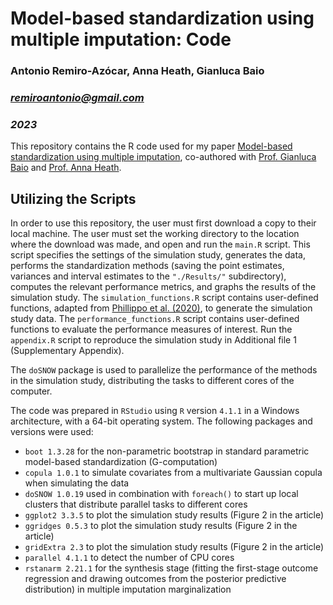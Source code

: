 # Model-based standardization using multiple imputation: Code

### Antonio Remiro-Azócar, Anna Heath, Gianluca Baio
### *remiroantonio@gmail.com*
### *2023*

This repository contains the R code used for my paper [Model-based standardization using multiple imputation][1], co-authored with [Prof. Gianluca Baio][2] and [Prof. Anna Heath][3]. 

## Utilizing the Scripts

In order to use this repository, the user must first download a copy to their local machine. The user must set the working directory to the location 
where the download was made, and open and run the `main.R` script. This script specifies the settings of the simulation study, generates the data, 
performs the standardization methods (saving the point estimates, variances and interval estimates to the `"./Results/"` subdirectory), 
computes the relevant performance metrics, and graphs the results of the simulation study. The `simulation_functions.R` script contains user-defined
functions, adapted from [Phillippo et al. (2020)][4], to generate the simulation study data. The `performance_functions.R` script contains user-defined functions to evaluate the performance measures of interest. Run the `appendix.R` script to reproduce the simulation study in Additional file 1 (Supplementary Appendix). 

The `doSNOW` package is used to parallelize the performance of the methods in the simulation study, distributing the tasks to different cores of the computer. 

The code was prepared in `RStudio` using `R` version `4.1.1` in a Windows architecture, with a 64-bit operating system. The following packages and versions were used:

* `boot 1.3.28` for the non-parametric bootstrap in standard parametric model-based standardization (G-computation) 
* `copula 1.0.1` to simulate covariates from a multivariate Gaussian copula when simulating the data
* `doSNOW 1.0.19` used in combination with `foreach()` to start up local clusters that distribute parallel tasks to different cores
* `ggplot2 3.3.5` to plot the simulation study results (Figure 2 in the article)
* `ggridges 0.5.3` to plot the simulation study results (Figure 2 in the article)
* `gridExtra 2.3` to plot the simulation study results (Figure 2 in the article)
* `parallel 4.1.1` to detect the number of CPU cores
* `rstanarm 2.21.1` for the synthesis stage (fitting the first-stage outcome regression and drawing outcomes from the posterior predictive distribution) in multiple imputation marginalization

[1]: https://doi.org/10.48550/arXiv.2210.01757
[2]: https://gianluca.statistica.it/
[3]: https://sites.google.com/site/annaheathstats/
[4]: https://doi.org/10.1002/sim.8759
